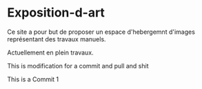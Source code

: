 # Exposition-d-art

Ce site a pour but de proposer un espace d'hebergemnt d'images représentant des travaux manuels.

Actuellement en plein travaux.

This is modification for a commit and pull and shit

This is a Commit 1
